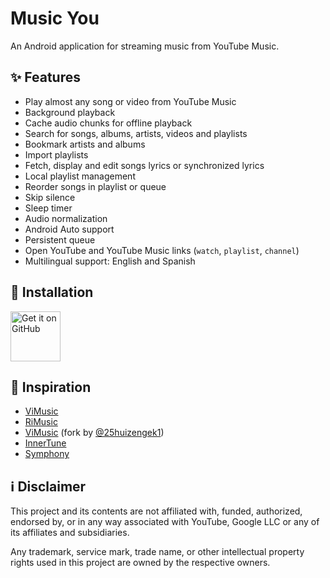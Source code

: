 # Music You

An Android application for streaming music from YouTube Music.

## ✨ Features

- Play almost any song or video from YouTube Music
- Background playback
- Cache audio chunks for offline playback
- Search for songs, albums, artists, videos and playlists
- Bookmark artists and albums
- Import playlists
- Fetch, display and edit songs lyrics or synchronized lyrics
- Local playlist management
- Reorder songs in playlist or queue
- Skip silence
- Sleep timer
- Audio normalization
- Android Auto support
- Persistent queue
- Open YouTube and YouTube Music links (`watch`, `playlist`, `channel`)
- Multilingual support: English and Spanish

## 📲 Installation

[<img src="https://github.com/machiav3lli/oandbackupx/blob/034b226cea5c1b30eb4f6a6f313e4dadcbb0ece4/badge_github.png"
alt="Get it on GitHub"
height="80">](https://github.com/DanielSevillano/music-you/releases/latest)

## 🌟 Inspiration

- [ViMusic](https://github.com/vfsfitvnm/ViMusic)
- [RiMusic](https://github.com/fast4x/RiMusic)
- [ViMusic](https://github.com/25huizengek1/ViMusic) (fork
  by [@25huizengek1](https://github.com/25huizengek1))
- [InnerTune](https://github.com/z-huang/InnerTune)
- [Symphony](https://github.com/zyrouge/symphony)

## ℹ️ Disclaimer

This project and its contents are not affiliated with, funded, authorized, endorsed by, or in any
way associated with YouTube, Google LLC or any of its affiliates and subsidiaries.

Any trademark, service mark, trade name, or other intellectual property rights used in this project
are owned by the respective owners.